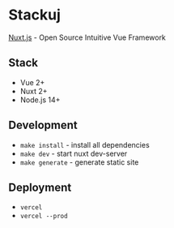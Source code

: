 # Stackuj

[Nuxt.js](https://nuxtjs.org) - Open Source Intuitive Vue Framework

## Stack

- Vue 2+
- Nuxt 2+
- Node.js 14+

## Development

- `make install` - install all dependencies
- `make dev` - start nuxt dev-server
- `make generate` - generate static site

## Deployment

- `vercel`
- `vercel --prod`
